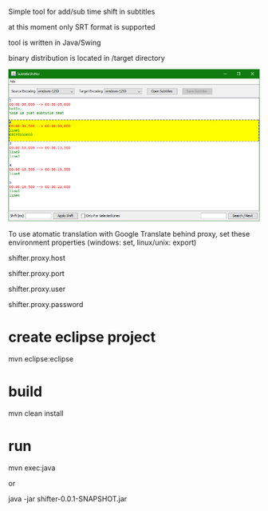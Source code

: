 Simple tool for add/sub time shift in subtitles

at this moment only SRT format is supported

tool is written in Java/Swing

binary distribution is located in /target directory

![alt text](/ss-ss.png)

To use atomatic translation with Google Translate behind proxy, set these environment properties (windows: set, linux/unix: export)

shifter.proxy.host

shifter.proxy.port

shifter.proxy.user

shifter.proxy.password


create eclipse project
======================
mvn eclipse:eclipse

build
=====
mvn clean install

run
===
mvn exec:java

or

java -jar shifter-0.0.1-SNAPSHOT.jar